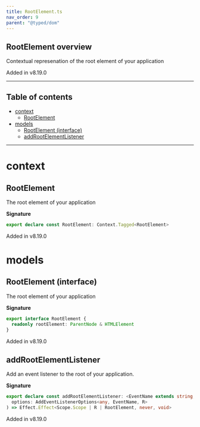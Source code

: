 ```yaml
---
title: RootElement.ts
nav_order: 9
parent: "@typed/dom"
---
```


## RootElement overview

Contextual represenation of the root element of your application

Added in v8.19.0

---

<h2 class="text-delta">Table of contents</h2>

- [context](#context)
  - [RootElement](#rootelement)
- [models](#models)
  - [RootElement (interface)](#rootelement-interface)
  - [addRootElementListener](#addrootelementlistener)

---

# context

## RootElement

The root element of your application

**Signature**

```ts
export declare const RootElement: Context.Tagged<RootElement>
```

Added in v8.19.0

# models

## RootElement (interface)

The root element of your application

**Signature**

```ts
export interface RootElement {
  readonly rootElement: ParentNode & HTMLElement
}
```

Added in v8.19.0

## addRootElementListener

Add an event listener to the root of your application.

**Signature**

```ts
export declare const addRootElementListener: <EventName extends string, R = never>(
  options: AddEventListenerOptions<any, EventName, R>
) => Effect.Effect<Scope.Scope | R | RootElement, never, void>
```

Added in v8.19.0

